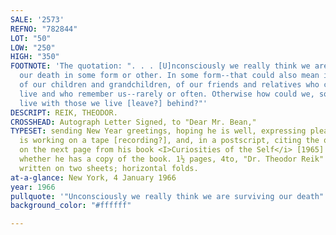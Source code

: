 ```yaml
---
SALE: '2573'
REFNO: "782844"
LOT: "50"
LOW: "250"
HIGH: "350"
FOOTNOTE: 'The quotation: ". . . [U]nconsciously we really think we are surviving
  our death in some form or other. In some form--that could also mean in the memory
  of our children and grandchildren, of our friends and relatives who continue to
  live and who remember us--rarely or often. Otherwise how could we, so to speak,
  live with those we live [leave?] behind?"'
DESCRIPT: REIK, THEODOR.
CROSSHEAD: Autograph Letter Signed, to "Dear Mr. Bean,"
TYPESET: sending New Year greetings, hoping he is well, expressing pleasure that he
  is working on a tape [recording?], and, in a postscript, citing the quotation written
  on the next page from his book <I>Curiosities of the Self</i> [1965] and inquiring
  whether he has a copy of the book. 1½ pages, 4to, "Dr. Theodor Reik" stationery,
  written on two sheets; horizontal folds.
at-a-glance: New York, 4 January 1966
year: 1966
pullquote: '"Unconsciously we really think we are surviving our death"'
background_color: "#ffffff"

---
```

